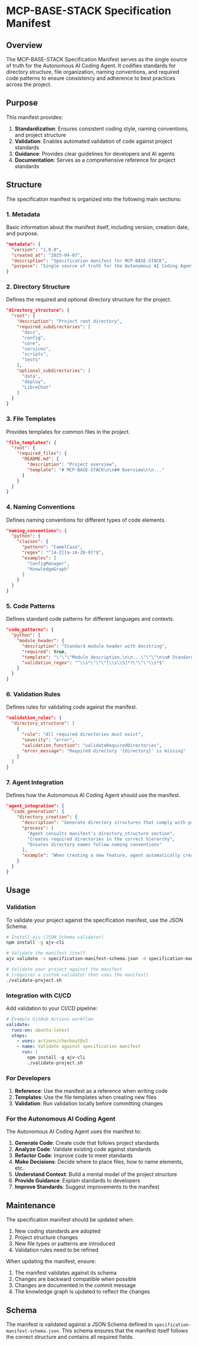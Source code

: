 # MCP-BASE-STACK Specification Manifest

## Overview

The MCP-BASE-STACK Specification Manifest serves as the single source of truth for the Autonomous AI Coding Agent. It codifies standards for directory structure, file organization, naming conventions, and required code patterns to ensure consistency and adherence to best practices across the project.

## Purpose

This manifest provides:

1. **Standardization**: Ensures consistent coding style, naming conventions, and project structure
2. **Validation**: Enables automated validation of code against project standards
3. **Guidance**: Provides clear guidelines for developers and AI agents
4. **Documentation**: Serves as a comprehensive reference for project standards

## Structure

The specification manifest is organized into the following main sections:

### 1. Metadata

Basic information about the manifest itself, including version, creation date, and purpose.

```json
"metadata": {
  "version": "1.0.0",
  "created_at": "2025-04-07",
  "description": "Specification manifest for MCP-BASE-STACK",
  "purpose": "Single source of truth for the Autonomous AI Coding Agent"
}
```

### 2. Directory Structure

Defines the required and optional directory structure for the project.

```json
"directory_structure": {
  "root": {
    "description": "Project root directory",
    "required_subdirectories": [
      "docs",
      "config",
      "core",
      "services",
      "scripts",
      "tests"
    ],
    "optional_subdirectories": [
      "data",
      "deploy",
      "LibreChat"
    ]
  }
}
```

### 3. File Templates

Provides templates for common files in the project.

```json
"file_templates": {
  "root": {
    "required_files": {
      "README.md": {
        "description": "Project overview",
        "template": "# MCP-BASE-STACK\n\n## Overview\n\n..."
      }
    }
  }
}
```

### 4. Naming Conventions

Defines naming conventions for different types of code elements.

```json
"naming_conventions": {
  "python": {
    "classes": {
      "pattern": "CamelCase",
      "regex": "^[A-Z][a-zA-Z0-9]*$",
      "examples": [
        "ConfigManager",
        "KnowledgeGraph"
      ]
    }
  }
}
```

### 5. Code Patterns

Defines standard code patterns for different languages and contexts.

```json
"code_patterns": {
  "python": {
    "module_header": {
      "description": "Standard module header with docstring",
      "required": true,
      "template": "\"\"\"Module description.\n\n...\"\"\"\n\n# Standard library imports\n\n...",
      "validation_regex": "^\\s*\"\"\"[\\s\\S]*?\"\"\"\\s*$"
    }
  }
}
```

### 6. Validation Rules

Defines rules for validating code against the manifest.

```json
"validation_rules": {
  "directory_structure": [
    {
      "rule": "All required directories must exist",
      "severity": "error",
      "validation_function": "validateRequiredDirectories",
      "error_message": "Required directory '{directory}' is missing"
    }
  ]
}
```

### 7. Agent Integration

Defines how the Autonomous AI Coding Agent should use the manifest.

```json
"agent_integration": {
  "code_generation": {
    "directory_creation": {
      "description": "Generate directory structures that comply with project standards",
      "process": [
        "Agent consults manifest's directory_structure section",
        "Creates required directories in the correct hierarchy",
        "Ensures directory names follow naming conventions"
      ],
      "example": "When creating a new feature, agent automatically creates all required subdirectories"
    }
  }
}
```

## Usage

### Validation

To validate your project against the specification manifest, use the JSON Schema:

```bash
# Install ajv (JSON Schema validator)
npm install -g ajv-cli

# Validate the manifest itself
ajv validate -s specification-manifest-schema.json -d specification-manifest.json

# Validate your project against the manifest
# (requires a custom validator that uses the manifest)
./validate-project.sh
```

### Integration with CI/CD

Add validation to your CI/CD pipeline:

```yaml
# Example GitHub Actions workflow
validate:
  runs-on: ubuntu-latest
  steps:
    - uses: actions/checkout@v2
    - name: Validate against specification manifest
      run: |
        npm install -g ajv-cli
        ./validate-project.sh
```

### For Developers

1. **Reference**: Use the manifest as a reference when writing code
2. **Templates**: Use the file templates when creating new files
3. **Validation**: Run validation locally before committing changes

### For the Autonomous AI Coding Agent

The Autonomous AI Coding Agent uses the manifest to:

1. **Generate Code**: Create code that follows project standards
2. **Analyze Code**: Validate existing code against standards
3. **Refactor Code**: Improve code to meet standards
4. **Make Decisions**: Decide where to place files, how to name elements, etc.
5. **Understand Context**: Build a mental model of the project structure
6. **Provide Guidance**: Explain standards to developers
7. **Improve Standards**: Suggest improvements to the manifest

## Maintenance

The specification manifest should be updated when:

1. New coding standards are adopted
2. Project structure changes
3. New file types or patterns are introduced
4. Validation rules need to be refined

When updating the manifest, ensure:

1. The manifest validates against its schema
2. Changes are backward compatible when possible
3. Changes are documented in the commit message
4. The knowledge graph is updated to reflect the changes

## Schema

The manifest is validated against a JSON Schema defined in `specification-manifest-schema.json`. This schema ensures that the manifest itself follows the correct structure and contains all required fields.